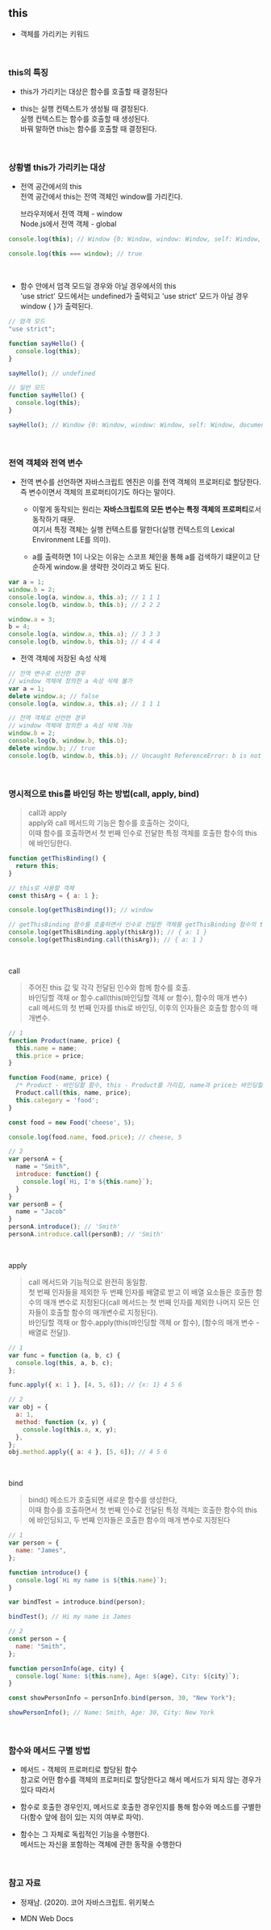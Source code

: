 ## this

- 객체를 가리키는 키워드

<br>

### this의 특징

- this가 가리키는 대상은 함수를 호출할 때 결정된다 <br>

- this는 실행 컨텍스트가 생성될 때 결정된다. <br>
  실행 컨텍스트는 함수를 호출할 때 생성된다.<br>
  바꿔 말하면 this는 함수를 호출할 때 결정된다.

<br>

### 상황별 this가 가리키는 대상

- 전역 공간에서의 this <br>
  전역 공간에서 this는 전역 객체인 window를 가리킨다.

  브라우저에서 전역 객체 - window <br>
  Node.js에서 전역 객체 - global

```javascript
console.log(this); // Window {0: Window, window: Window, self: Window, document: document, name: '', location: Location, …}

console.log(this === window); // true
```

<br>

- 함수 안에서 엄격 모드일 경우와 아닐 경우에서의 this <br>
  'use strict' 모드에서는 undefined가 출력되고 'use strict' 모드가 아닐 경우 window { }가 출력된다.

```javascript
// 엄격 모드
"use strict";

function sayHello() {
  console.log(this);
}

sayHello(); // undefined

// 일반 모드
function sayHello() {
  console.log(this);
}

sayHello(); // Window {0: Window, window: Window, self: Window, document: document, name: '', location: Location, …}
```

<br>

### 전역 객체와 전역 변수

- 전역 변수를 선언하면 자바스크립트 엔진은 이를 전역 객체의 프로퍼티로 할당한다. <br>
  즉 변수이면서 객체의 프로퍼티이기도 하다는 말이다.

  - 이렇게 동작되는 원리는 **자바스크립트의 모든 변수는 특정 객체의 프로퍼티**로서 동작하기 때문. <br>
    여기서 특정 객체는 실행 컨텍스트를 말한다(실행 컨텍스트의 Lexical Environment LE를 의미).

  - a를 출력하면 1이 나오는 이유는 스코프 체인을 통해 a를 검색하기 떄문이고 단순하게 window.을 생략한 것이라고 봐도 된다.

```javascript
var a = 1;
window.b = 2;
console.log(a, window.a, this.a); // 1 1 1
console.log(b, window.b, this.b); // 2 2 2

window.a = 3;
b = 4;
console.log(a, window.a, this.a); // 3 3 3
console.log(b, window.b, this.b); // 4 4 4
```

- 전역 객체에 저장된 속성 삭제

```javascript
// 전역 변수로 선선한 경우
// window 객체에 정의한 a 속성 삭제 불가
var a = 1;
delete window.a; // false
console.log(a, window.a, this.a); // 1 1 1

// 전역 객체로 선언한 경우
// window 객체에 정의한 a 속성 삭제 가능
window.b = 2;
console.log(b, window.b, this.b);
delete window.b; // true
console.log(b, window.b, this.b); // Uncaught ReferenceError: b is not defined
```

<br>

### 명시적으로 this를 바인딩 하는 방법(call, apply, bind)

> call과 apply <br>
> apply와 call 메서드의 기능은 함수를 호출하는 것이다, <br>
> 이때 함수를 호출하면서 첫 번째 인수로 전달한 특정 객체를 호출한 함수의 this에 바인딩한다.

```javascript
function getThisBinding() {
  return this;
}

// this로 사용할 객체
const thisArg = { a: 1 };

console.log(getThisBinding()); // window

// getThisBinding 함수를 호출하면서 인수로 전달한 객체를 getThisBinding 함수의 this에 바인딩한다.
console.log(getThisBinding.apply(thisArg)); // { a: 1 }
console.log(getThisBinding.call(thisArg)); // { a: 1 }
```

<br>

call <br>

> 주어진 this 값 및 각각 전달된 인수와 함께 함수를 호출. <br>
> 바인딩할 객채 or 함수.call(this(바인딩할 객체 or 함수), 함수의 매개 변수) <br>
> call 메서드의 첫 번째 인자를 this로 바인딩, 이후의 인자들은 호출할 함수의 매개변수. <br>

```javascript
// 1
function Product(name, price) {
  this.name = name;
  this.price = price;
}

function Food(name, price) {
  /* Product - 바인딩할 함수, this - Product를 가리킴, name과 price는 바인딩할 함수의 매개변수에 전달될 인자. */
  Product.call(this, name, price);
  this.category = 'food';
}

const food = new Food('cheese', 5);

console.log(food.name, food.price); // cheese, 5

// 2
var personA = {
  name = "Smith",
  introduce: function() {
    console.log(`Hi, I'm ${this.name}`);
  }
}
var personB = {
  name = "Jacob"
}
personA.introduce(); // 'Smith'
personA.introduce.call(personB); // 'Smith'
```

<br>

apply <br>

> call 메서드와 기능적으로 완전히 동일함. <br>
> 첫 번째 인자들을 제외한 두 번째 인자를 배열로 받고 이 배열 요소들은 호출한 함수의 매개 변수로 지정된다(call 메서드는 첫 번째 인자를 제외한 나머지 모든 인자들이 호출할 함수의 매개변수로 지정된다).<br>
> 바인딩할 객채 or 함수.apply(this(바인딩할 객체 or 함수), [함수의 매개 변수 - 배열로 전달]).

```javascript
// 1
var func = function (a, b, c) {
  console.log(this, a, b, c);
};

func.apply({ x: 1 }, [4, 5, 6]); // {x: 1} 4 5 6

// 2
var obj = {
  a: 1,
  method: function (x, y) {
    console.log(this.a, x, y);
  },
};
obj.method.apply({ a: 4 }, [5, 6]); // 4 5 6
```

<br>

bind <br>

> bind() 메소드가 호출되면 새로운 함수를 생성한다, <br>
> 이때 함수를 호출하면서 첫 번째 인수로 전달된 특정 객체는 호출한 함수의 this에 바인딩되고, 두 번째 인자들은 호출한 함수의 매개 변수로 지정된다

```javascript
// 1
var person = {
  name: "James",
};

function introduce() {
  console.log(`Hi my name is ${this.name}`);
}

var bindTest = introduce.bind(person);

bindTest(); // Hi my name is James

// 2
const person = {
  name: "Smith",
};

function personInfo(age, city) {
  console.log(`Name: ${this.name}, Age: ${age}, City: ${city}`);
}

const showPersonInfo = personInfo.bind(person, 30, "New York");

showPersonInfo(); // Name: Smith, Age: 30, City: New York
```

<br>

### 함수와 메서드 구별 방법

- 메서드 - 객체의 프로퍼티로 할당된 함수 <br>
  참고로 어떤 함수를 객체의 프로퍼티로 할당한다고 해서 메서드가 되지 않는 경우가 있다 따라서 <br>

- 함수로 호출한 경우인지, 메서드로 호출한 경우인지를 통해 함수와 메소드를 구별한다(함수 앞에 점이 있는 지의 여부로 파악).

- 함수는 그 자체로 독립적인 기능을 수행한다. <br>
  메서드는 자신을 포함하는 객체에 관한 동작을 수행한다

<br>

### 참고 자료

- 정재남. (2020). 코어 자바스크립트. 위키북스

- MDN Web Docs
